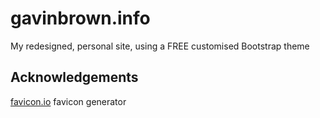 # gavinbrown.info

My redesigned, personal site, using a FREE customised Bootstrap theme




## Acknowledgements

[favicon.io](https://favicon.io) favicon generator